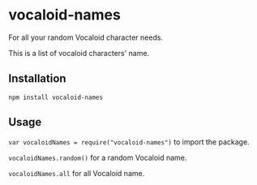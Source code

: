 # vocaloid-names
For all your random Vocaloid character needs.

This is a list of vocaloid characters' name.

## Installation

`npm install vocaloid-names`

## Usage

`var vocaloidNames = require("vocaloid-names")`
to import the package.

`vocaloidNames.random()`
for a random Vocaloid name.

`vocaloidNames.all`
for all Vocaloid name.